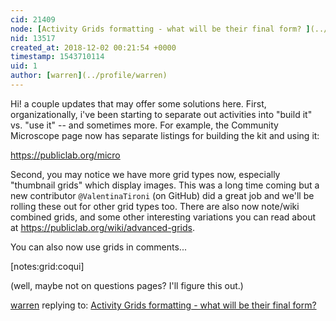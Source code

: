 ```yaml
---
cid: 21409
node: [Activity Grids formatting - what will be their final form? ](../notes/pdhixenbaugh/10-04-2016/activity-grids-formatting-what-will-be-their-final-form)
nid: 13517
created_at: 2018-12-02 00:21:54 +0000
timestamp: 1543710114
uid: 1
author: [warren](../profile/warren)
---
```


 Hi! a couple updates that may offer some solutions here. First, organizationally, i've been starting to separate out activities into "build it" vs. "use it" -- and sometimes more. For example, the Community Microscope page now has separate listings for building the kit and using it:

https://publiclab.org/micro

Second, you may notice we have more grid types now, especially "thumbnail grids" which display images. This was a long time coming but a new contributor `@ValentinaTironi` (on GitHub) did a great job and we'll be rolling these out for other grid types too. There are also now note/wiki combined grids, and some other interesting variations you can read about at https://publiclab.org/wiki/advanced-grids. 

You can also now use grids in comments... 

[notes:grid:coqui]

(well, maybe not on questions pages? I'll figure this out.)

[warren](../profile/warren) replying to: [Activity Grids formatting - what will be their final form? ](../notes/pdhixenbaugh/10-04-2016/activity-grids-formatting-what-will-be-their-final-form)

